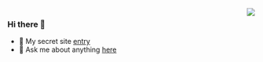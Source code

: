 <a href="#">
  <img align="right" src="https://github-readme-stats.vercel.app/api?username=chrrg&&hide_border=true&count_private=true&show_icons=true&include_all_commits=true">
</a>

### Hi there 👋

<!--
**chrrg/chrrg** is a ✨ _special_ ✨ repository because its `README.md` (this file) appears on your GitHub profile.

Here are some ideas to get you started:

- 🔭 I’m currently working on ...
- 🌱 I’m currently learning ...
- 👯 I’m looking to collaborate on ...
- 🤔 I’m looking for help with ...
- 💬 Ask me about ...
- 📫 How to reach me: ...
- 😄 Pronouns: ...
- ⚡ Fun fact: ...
  -->

- 👋 My secret site [entry](http://www.chrrg.cn/)
- 💬 Ask me about anything [here](https://github.com/chrrg/chrrg/issues)
